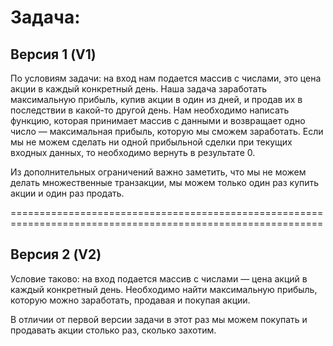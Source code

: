 # Задача:

## Версия 1 (V1)
По условиям задачи: на вход нам подается массив с числами, это цена акции в  каждый конкретный день. Наша задача заработать максимальную прибыль, купив акции в один из дней, и продав их в последствии в какой-то другой день. Нам необходимо написать функцию, которая принимает массив с данными и возвращает одно число — максимальная прибыль, которую мы сможем заработать. Если мы не можем сделать ни одной прибыльной сделки при текущих входных данных, то необходимо вернуть в результате 0.

Из дополнительных ограничений важно заметить, что мы не можем делать множественные транзакции, мы можем только один раз купить акции и один раз продать.

============================================================================================================

## Версия 2 (V2)
Условие таково: на вход подается массив с числами — цена акций в каждый конкретный день. Необходимо найти максимальную прибыль, которую можно заработать, продавая и покупая акции. 

В отличии от первой версии задачи в этот раз мы можем покупать и продавать акции столько раз, сколько захотим. 